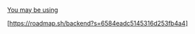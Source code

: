 ####
[You may be using](https://roadmap.sh/backend)

[https://roadmap.sh/backend?s=6584eadc5145316d253fb4a4]
